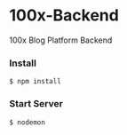 # 100x-Backend
100x Blog Platform Backend

### Install

```shell
$ npm install
```

### Start Server
```shell
$ nodemon
```

